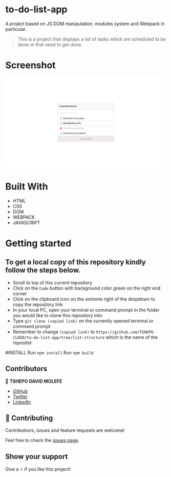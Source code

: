 # to-do-list-app
A project based on JS DOM manipulation, modules system and Webpack in particular. 


> This is a project that displays a list of tasks which are scheduled to be done or that need to get done.
# Screenshot
![screenshot](screenshot.png)
# Built With

- HTML
- CSS
- DOM
- WEBPACK
- JAVASCRIPT
# Getting started

## To get a local copy of this repository kindly follow the steps below.
- Scroll to top of this current repository
- Click on the `Code` button with background color green on the right end corner
- Click on the clipboard icon on the extreme right of the dropdown to copy the repository link
- In your local PC, open your terminal or command prompt in the folder you would like to clone this repository into
- Type `git clone (copied link)` on the currently opened terminal or command prompt
- Remember to change `(copied link)` to `https://github.com/TSHEPO-CLOUD/to-do-list-app/tree/list-structure` which is the name of the repositor

#INSTALL
Run `npm install`
Run `npm build`

## Contributors

👤 **TSHEPO DAVID MOLEFE**

- [GitHub](https://github.com/TSHEPO-CLOUD)
- [Twitter](https://twitter.com/tshepomolefem)
- [LinkedIn](https://www.linkedin.com/in/tshepo-molefe-8153313b)


## 🤝 Contributing

Contributions, issues and feature requests are welcome!

Feel free to check the [issues page](issues/).

## Show your support

Give a ⭐️ if you like this project!

